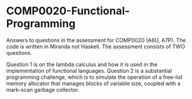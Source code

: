 # COMP0020-Functional-Programming

Answers to questions in the assessment for COMP0020 (A6U, A7P). The code is written in Miranda not Haskell. The assessment consists of TWO questions. 

Question 1 is on the lambda calculus and how it is used in the implementation of functional languages. Question 2 is a substantial programming challenge, which is to simulate the operation of a free-list memory allocator that manages blocks of variable size, coupled with a mark-scan garbage collector.
